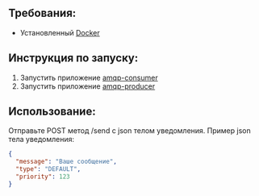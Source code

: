 ## Требования:
- Установленный [Docker](https://www.docker.com/)

## Инструкция по запуску:
1. Запустить приложение [amqp-consumer](amqp-consumer/src/main/java/ru/cft/amqp/AmqpConsumerApplication.java)
2. Запустить приложение [amqp-producer](amqp-producer/src/main/java/ru/cft/amqp/AmqpProducerApplication.java)

## Использование:
Отправьте POST метод /send с json телом уведомления.
Пример json тела уведомления:
```json
{
  "message": "Ваше сообщение",
  "type": "DEFAULT",
  "priority": 123
}
```
